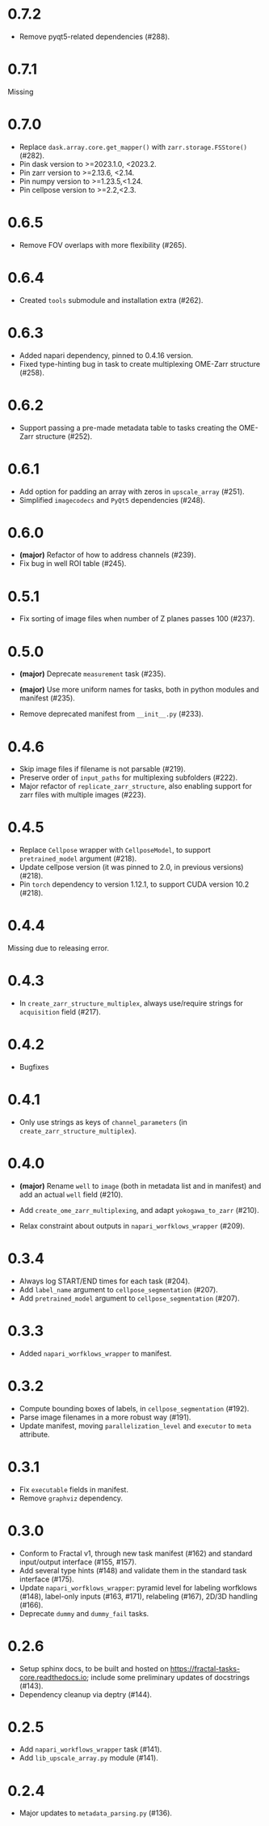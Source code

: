 # 0.7.2

- Remove pyqt5-related dependencies (\#288).

# 0.7.1

Missing

# 0.7.0

- Replace `dask.array.core.get_mapper()` with `zarr.storage.FSStore()` (\#282).
- Pin dask version to >=2023.1.0, <2023.2.
- Pin zarr version to >=2.13.6, <2.14.
- Pin numpy version to >=1.23.5,<1.24.
- Pin cellpose version to >=2.2,<2.3.


# 0.6.5

  - Remove FOV overlaps with more flexibility (\#265).

# 0.6.4

  - Created `tools` submodule and installation extra (\#262).

# 0.6.3

  - Added napari dependency, pinned to 0.4.16 version.
  - Fixed type-hinting bug in task to create multiplexing OME-Zarr
    structure (\#258).

# 0.6.2

  - Support passing a pre-made metadata table to tasks creating the
    OME-Zarr structure (\#252).

# 0.6.1

  - Add option for padding an array with zeros in `upscale_array`
    (\#251).
  - Simplified `imagecodecs` and `PyQt5` dependencies (\#248).

# 0.6.0

  - **(major)** Refactor of how to address channels (\#239).
  - Fix bug in well ROI table (\#245).

# 0.5.1

  - Fix sorting of image files when number of Z planes passes 100
    (\#237).

# 0.5.0

  - **(major)** Deprecate `measurement` task (\#235).
  - **(major)** Use more uniform names for tasks, both in python modules
    and manifest (\#235).

  - Remove deprecated manifest from `__init__.py` (\#233).

# 0.4.6

  - Skip image files if filename is not parsable (\#219).
  - Preserve order of `input_paths` for multiplexing subfolders (\#222).
  - Major refactor of `replicate_zarr_structure`, also enabling support
    for zarr files with multiple images (\#223).

# 0.4.5

  - Replace `Cellpose` wrapper with `CellposeModel`, to support
    `pretrained_model` argument (\#218).
  - Update cellpose version (it was pinned to 2.0, in previous versions)
    (\#218).
  - Pin `torch` dependency to version 1.12.1, to support CUDA version
    10.2 (\#218).

# 0.4.4

Missing due to releasing error.

# 0.4.3

  - In `create_zarr_structure_multiplex`, always use/require strings for
    `acquisition` field (\#217).

# 0.4.2

  - Bugfixes

# 0.4.1

  - Only use strings as keys of `channel_parameters` (in
    `create_zarr_structure_multiplex`).

# 0.4.0

  - **(major)** Rename `well` to `image` (both in metadata list and in
    manifest) and add an actual `well` field (\#210).
  - Add `create_ome_zarr_multiplexing`, and adapt `yokogawa_to_zarr`
    (\#210).

  - Relax constraint about outputs in `napari_worfklows_wrapper`
    (\#209).

# 0.3.4

  - Always log START/END times for each task (\#204).
  - Add `label_name` argument to `cellpose_segmentation` (\#207).
  - Add `pretrained_model` argument to `cellpose_segmentation` (\#207).

# 0.3.3

  - Added `napari_worfklows_wrapper` to manifest.

# 0.3.2

  - Compute bounding boxes of labels, in `cellpose_segmentation`
    (\#192).
  - Parse image filenames in a more robust way (\#191).
  - Update manifest, moving `parallelization_level` and `executor` to
    `meta` attribute.

# 0.3.1

  - Fix `executable` fields in manifest.
  - Remove `graphviz` dependency.

# 0.3.0

  - Conform to Fractal v1, through new task manifest (\#162) and
    standard input/output interface (\#155, \#157).
  - Add several type hints (\#148) and validate them in the standard
    task interface (\#175).
  - Update `napari_worfklows_wrapper`: pyramid level for labeling
    worfklows (\#148), label-only inputs (\#163, \#171), relabeling
    (\#167), 2D/3D handling (\#166).
  - Deprecate `dummy` and `dummy_fail` tasks.

# 0.2.6

  - Setup sphinx docs, to be built and hosted on
    <https://fractal-tasks-core.readthedocs.io>; include some
    preliminary updates of docstrings (\#143).
  - Dependency cleanup via deptry (\#144).

# 0.2.5

  - Add `napari_workflows_wrapper` task (\#141).
  - Add `lib_upscale_array.py` module (\#141).

# 0.2.4

  - Major updates to `metadata_parsing.py` (\#136).
